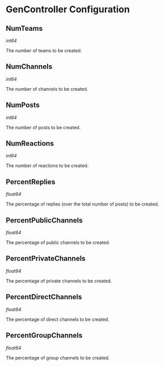 # GenController Configuration

## NumTeams

*int64*

The number of teams to be created.

## NumChannels

*int64*

The number of channels to be created.

## NumPosts

*int64*

The number of posts to be created.

## NumReactions

*int64*

The number of reactions to be created.

## PercentReplies

*float64*

The percentage of replies (over the total number of posts) to be created.

## PercentPublicChannels

*float64*

The percentage of public channels to be created.

## PercentPrivateChannels

*float64*

The percentage of private channels to be created.

## PercentDirectChannels

*float64*

The percentage of direct channels to be created.

## PercentGroupChannels

*float64*

The percentage of group channels to be created.
